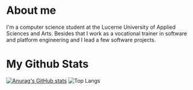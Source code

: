 # About me

I'm a computer science student at the Lucerne University of Applied Sciences and Arts. Besides that I work as a vocational trainer in software and platform engineering and I lead a few software projects.

# My Github Stats

[![Anurag's GitHub stats](https://github-readme-stats.vercel.app/api?username=omeldar&show_icons=true&theme=github_dark&show=prs_merged&bg_color=00000000)](https://github.com/omeldar/github-readme-stats)
![Top Langs](https://github-readme-stats.vercel.app/api/top-langs/?username=omeldar&layout=compact&theme=github_dark)
